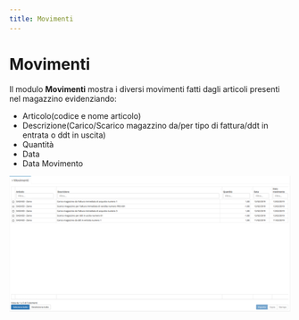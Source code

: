 ```yaml
---
title: Movimenti
---
```


# Movimenti

Il modulo **Movimenti** mostra i diversi movimenti fatti dagli articoli presenti nel magazzino evidenziando:

* Articolo\(codice e nome articolo\)
* Descrizione\(Carico/Scarico magazzino da/per tipo di fattura/ddt in entrata o ddt in uscita\)
* Quantità
* Data
* Data Movimento

![Screenshot interfaccia movimenti](../../../.gitbook/assets/schermatamovimenti.PNG)

